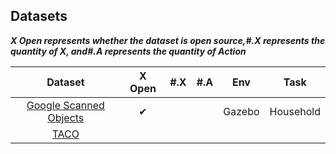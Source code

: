 ## Datasets

***X  Open represents whether the dataset is open source,#.X represents the quantity of X, and#.A represents the quantity of Action***

|                           Dataset                            |  X Open  | #.X  | #.A  | Env    | Task      |
| :----------------------------------------------------------: | :------: | ---- | ---- | ------ | --------- |
| [Google Scanned Objects](https://research.google/blog/scanned-objects-by-google-research-a-dataset-of-3d-scanned-common-household-items/) | &#x2714; |      |      | Gazebo | Household |
|             [TACO](https://taco2024.github.io/)              |          |      |      |        |           |

